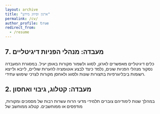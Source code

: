```yaml
---
layout: archive
title: "ארגון וסיווג מידע"
permalink: /cv/
author_profile: true
redirect_from:
  - /resume
---
```


## 7. מעבדה: מנהלי הפניות דיגיטליים
כלים דיגיטליים מאפשרים לארגן, לסווג ולשמור מקורות באופן יעיל. במסגרת המעבדה נסקור מנהלי הפניות שונים, נלמד כיצד לבצע אוטומציה להערות שוליים, לייבא ולייצא רשומות ביבליוגרפיות בתצורות שונות ולסווג ולאחסן מקורות לצרכי שימוש עתידי. 

## 2. מעבדה: קטלוג, גיבוי ואחסון
 
במהלך שנות לימודיהם צוברים תלמידי מדעי הרוח עשרות רבות של מסמכים ומקורות, מודפסים או ממוחשבים. קטלוג ממוחשב של 

